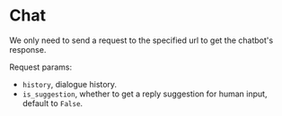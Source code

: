 # Chat
We only need to send a request to the specified url to get the chatbot's response.  

Request params:
 - `history`, dialogue history.
 - `is_suggestion`, whether to get a reply suggestion for human input, default to `False`.

